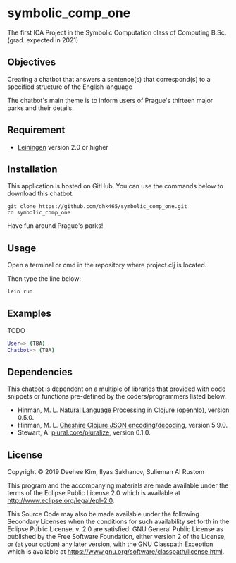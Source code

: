 # symbolic_comp_one

The first ICA Project in the Symbolic Computation class of Computing B.Sc.
(grad. expected in 2021)

## Objectives

Creating a chatbot that answers a sentence(s) that correspond(s) to a specified
structure of the English language

The chatbot's main theme is to inform users of Prague's thirteen major parks
and their details.

## Requirement

* [Leiningen](https://leiningen.org/) version 2.0 or higher

## Installation

This application is hosted on GitHub. You can use the commands below to
download this chatbot.
```
git clone https://github.com/dhk465/symbolic_comp_one.git
cd symbolic_comp_one
```
Have fun around Prague's parks!

## Usage

Open a terminal or cmd in the repository where project.clj is located.

Then type the line below:
```bash
lein run
```

## Examples

TODO

```bash
User=> (TBA)
Chatbot=> (TBA)
```

## Dependencies

This chatbot is dependent on a multiple of libraries that provided with
code snippets or functions pre-defined by the coders/programmers listed below.

* Hinman, M. L. [Natural Language Processing in Clojure (opennlp)](https://github.com/dakrone/clojure-opennlp), version 0.5.0.
* Hinman, M. L. [Cheshire Clojure JSON encoding/decoding](https://github.com/dakrone/cheshire), version 5.9.0.
* Stewart, A. [plural.core/pluralize](https://github.com/stewart/plural.clj), version 0.1.0.


## License

Copyright © 2019 Daehee Kim, Ilyas Sakhanov, Sulieman Al Rustom

This program and the accompanying materials are made available under the
terms of the Eclipse Public License 2.0 which is available at
http://www.eclipse.org/legal/epl-2.0.

This Source Code may also be made available under the following Secondary
Licenses when the conditions for such availability set forth in the Eclipse
Public License, v. 2.0 are satisfied: GNU General Public License as published by
the Free Software Foundation, either version 2 of the License, or (at your
option) any later version, with the GNU Classpath Exception which is available
at https://www.gnu.org/software/classpath/license.html.
